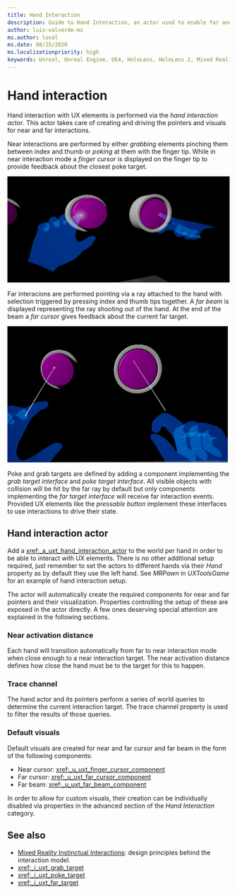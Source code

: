 ```yaml
---
title: Hand Interaction
description: Guide to Hand Interaction, an actor used to enable far and near interaction using hands. 
author: luis-valverde-ms
ms.author: luval
ms.date: 08/25/2020
ms.localizationpriority: high
keywords: Unreal, Unreal Engine, UE4, HoloLens, HoloLens 2, Mixed Reality, development, MRTK, UXT, UX Tools, hand interaction
---
```


# Hand interaction

Hand interaction with UX elements is performed via the *hand interaction actor*. This actor takes care of creating and driving the pointers and visuals for near and far interactions. 

Near interactions are performed by either _grabbing_ elements pinching them between index and thumb or _poking_ at them with the finger tip. 
While in near interaction mode a _finger cursor_ is displayed on the finger tip to provide feedback about the closest poke target.

![PokeInteraction](Images/PokeInteraction.png)

Far interacions are performed pointing via a ray attached to the hand with selection triggered by pressing index and thumb tips together. 
A _far beam_ is displayed representing the ray shooting out of the hand. 
At the end of the beam a _far cursor_ gives feedback about the current far target. 

![FarInteraction](Images/FarInteraction.png)

 Poke and grab targets are defined by adding a component implementing the *grab target interface* and *poke target interface*.
 All visible objects with collision will be hit by the far ray by default but only components implementing the *far target interface* will receive far interaction events.
 Provided UX elements like the _pressable button_ implement these interfaces to use interactions to drive their state.

## Hand interaction actor

Add a <xref:_a_uxt_hand_interaction_actor> to the world per hand in order to be able to interact with UX elements. 
There is no other additional setup required, just remember to set the actors to different hands via their *Hand* property as by default they use the left hand.
 See _MRPawn_ in _UXToolsGame_ for an example of hand interaction setup.

The actor will automatically create the required components for near and far pointers and their visualization. 
Properties controlling the setup of these are exposed in the actor directly. 
A few ones deserving special attention are explained in the following sections.

### Near activation distance

Each hand will transition automatically from far to near interaction mode when close enough to a near interaction target. 
The near activation distance defines how close the hand must be to the target for this to happen.

### Trace channel

The hand actor and its pointers perform a series of world queries to determine the current interaction target. 
The trace channel property is used to filter the results of those queries.

### Default visuals

Default visuals are created for near and far cursor and far beam in the form of the following components:

- Near cursor: <xref:_u_uxt_finger_cursor_component>
- Far cursor: <xref:_u_uxt_far_cursor_component>
- Far beam: <xref:_u_uxt_far_beam_component>

In order to allow for custom visuals, their creation can be individually disabled via properties in the advanced section of the _Hand Interaction_ category.

## See also

- [Mixed Reality Instinctual Interactions](https://docs.microsoft.com/en-us/windows/mixed-reality/interaction-fundamentals): design principles behind the interaction model.
- <xref:_i_uxt_grab_target>
- <xref:_i_uxt_poke_target>
- <xref:_i_uxt_far_target>